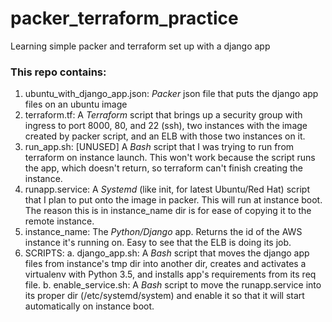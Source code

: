 # packer_terraform_practice
Learning simple packer and terraform set up with a django app


### This repo contains:
1. ubuntu_with_django_app.json: *Packer* json file that puts the django app files on an ubuntu image
2. terraform.tf: A *Terraform* script that brings up a security group with ingress to port 8000, 80, and 22 (ssh), two instances with the image created by packer script, and an ELB with those two instances on it. 
3. run_app.sh: [UNUSED] A *Bash* script that I was trying to run from terraform on instance launch. This won't work because the script runs the app, which doesn't return, so terraform can't finish creating the instance.
4. runapp.service: A *Systemd* (like init, for latest Ubuntu/Red Hat) script that I plan to put onto the image in packer. This will run at instance boot. The reason this is in instance_name dir is for ease of copying it to the remote instance.
5. instance_name: The *Python/Django* app. Returns the id of the AWS instance it's running on. Easy to see that the ELB is doing its job. 
6. SCRIPTS:
	a. django_app.sh: A *Bash* script that moves the django app files from instance's tmp dir into another dir, creates and activates a virtualenv with Python 3.5, and installs app's requirements from its req file. 
	b. enable_service.sh: A *Bash* script to move the runapp.service into its proper dir (/etc/systemd/system) and enable it so that it will start automatically on instance boot.
